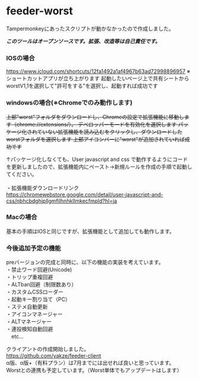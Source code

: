 # feeder-worst　
Tampermonkeyにあったスクリプトが動かなかったので作成しました。


***このツールはオープンソースです。拡張、改造等は自己責任です。***
### IOSの場合
https://www.icloud.com/shortcuts/12fa1492a1af4967b63ad72998896957
※ショートカットアプリが立ち上がります
起動したいページ上で共有シートからworstV1,1を選択して"許可をする"を選択し、起動すれば成功です
### windowsの場合(※Chromeでのみ動作します)
~~上部"worst"フォルダをダウンロードし、Chromeの設定で拡張機能に移動します（chrome://extensions/）。
デベロッパーモードを有効化を選択します
パッケージ化されていない拡張機能を読み込むをクリックし、ダウンロードしたworstフォルダを選択します
上部アイコンバーに"worst"が追加されていれば成功です~~

↑パッケージ化しなくても、User javascript and css で動作するようにコードを更新しましたので、拡張機能内にペースト→新規ルールを作成の手順で起動してください。
<br>
<br>
・拡張機能ダウンロードリンク　<https://chromewebstore.google.com/detail/user-javascript-and-css/nbhcbdghjpllgmfilhnhkllmkecfmpld?hl=ja>
### Macの場合
基本の手順はIOSと同じですが、拡張機能として追加しても動作します。
### 今後追加予定の機能
preバージョンの完成と同時に、以下の機能の実装を考えています。
<br>・禁止ワード回避(Unicode)
<br>
・トリップ重複回避
<br>
・ALTban回避（制限数あり） 
<br>・カスタムCSSローダー  <br>
・起動キー割り当て（PC）
<br>・ステメ自動更新  <br>
・アイコンマネージャー  
・ALTマネージャー  
・連投検知自動回避  
　etc…

クライアントの作成開始しました。
<br>
<https://github.com/yakze/feeder-client>
<br>
α版、α版+（有料プラン）は7月までには出せれば良いと思っています。
<br>
Worstとの連携も予定しています。（Worst単体でもアップデートはします）
